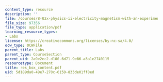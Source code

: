 ```yaml
---
content_type: resource
description: ''
file: /courses/8-02x-physics-ii-electricity-magnetism-with-an-experimental-focus-spring-2005/5d189da049e7270c0159833de01ff8ed_res_box_content.pdf
file_size: 97356
file_type: application/pdf
learning_resource_types:
- Labs
license: https://creativecommons.org/licenses/by-nc-sa/4.0/
ocw_type: OCWFile
parent_title: Labs
parent_type: CourseSection
parent_uid: 2a9e2ec2-d100-6d71-9e86-a3a1e2740115
resourcetype: Document
title: res_box_content.pdf
uid: 5d189da0-49e7-270c-0159-833de01ff8ed
---
```

